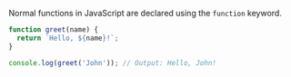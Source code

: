 Normal functions in JavaScript are declared using the `function` keyword.

```js
function greet(name) {
  return `Hello, ${name}!`;
}

console.log(greet('John')); // Output: Hello, John!
```

